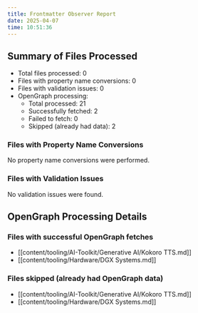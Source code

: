 ```yaml
---
title: Frontmatter Observer Report
date: 2025-04-07
time: 10:51:36
---
```


## Summary of Files Processed
- Total files processed: 0
- Files with property name conversions: 0
- Files with validation issues: 0
- OpenGraph processing:
  - Total processed: 21
  - Successfully fetched: 2
  - Failed to fetch: 0
  - Skipped (already had data): 2

### Files with Property Name Conversions
No property name conversions were performed.

### Files with Validation Issues
No validation issues were found.

## OpenGraph Processing Details

### Files with successful OpenGraph fetches
- [[content/tooling/AI-Toolkit/Generative AI/Kokoro TTS.md]]
- [[content/tooling/Hardware/DGX Systems.md]]


### Files skipped (already had OpenGraph data)
- [[content/tooling/AI-Toolkit/Generative AI/Kokoro TTS.md]]
- [[content/tooling/Hardware/DGX Systems.md]]
